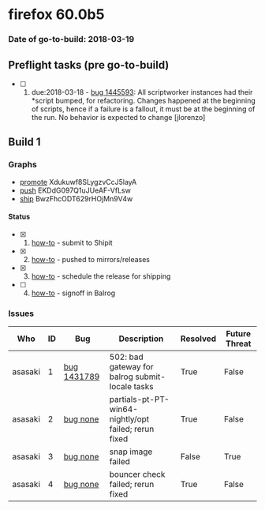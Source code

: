 # firefox 60.0b5

### Date of go-to-build: 2018-03-19

## Preflight tasks (pre go-to-build)
- [ ] 1. due:2018-03-18 - [bug 1445593](https://bugzil.la/1445593): All scriptworker instances had their *script bumped, for refactoring. Changes happened at the beginning of scripts, hence if a failure is a fallout, it must be at the beginning of the run. No behavior is expected to change [jlorenzo]

## Build 1  

### Graphs
* [promote](https://tools.taskcluster.net/push-inspector/#/Xdukuwf8SLygzvCcJ5layA) Xdukuwf8SLygzvCcJ5layA
* [push](https://tools.taskcluster.net/push-inspector/#/EKDdG097Q1uJUeAF-VfLsw) EKDdG097Q1uJUeAF-VfLsw
* [ship](https://tools.taskcluster.net/push-inspector/#/BwzFhcODT629rHOjMn9V4w) BwzFhcODT629rHOjMn9V4w


#### Status
- [x] 1.  [how-to](https://wiki.mozilla.org/Release:Release_Automation_on_Mercurial:Starting_a_Release#Submit_to_Ship_It)  - submit to Shipit
- [x] 2.  [how-to](https://github.com/mozilla-releng/releasewarrior-2.0/blob/master/docs/release-promotion/desktop/howto.md#push-artifacts-to-releases-directory)  - pushed to mirrors/releases
- [x] 3.  [how-to](https://github.com/mozilla-releng/releasewarrior-2.0/blob/master/docs/release-promotion/desktop/howto.md#ship-the-release)  - schedule the release for shipping
- [ ] 4.  [how-to](https://github.com/mozilla-releng/releasewarrior-2.0/blob/master/docs/release-promotion/desktop/howto.md#obtain-sign-offs-for-changes)  - signoff in Balrog

### Issues
| Who                 | ID               | Bug                                                                 | Description                | Resolved                | Future Threat                |
| ------------------- | ---------------- | ------------------------------------------------------------------- | -------------------------- | ----------------------- | ---------------------------- |
| asasaki  | 1 | [bug 1431789](https://bugzil.la/1431789)        | 502: bad gateway for balrog submit-locale tasks | True | False |
| asasaki  | 2 | [bug none](https://bugzil.la/none)        | partials-pt-PT-win64-nightly/opt failed; rerun fixed | True | False |
| asasaki  | 3 | [bug none](https://bugzil.la/none)        | snap image failed | False | True |
| asasaki  | 4 | [bug none](https://bugzil.la/none)        | bouncer check failed; rerun fixed | True | False |

